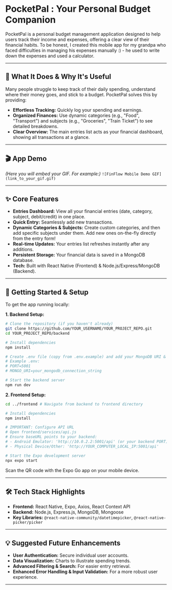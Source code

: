 # PocketPal : Your Personal Budget Companion

PocketPal is a personal budget management application designed to help users track their income and expenses, offering a clear view of their financial habits. To be honest, I created this mobile app for my grandpa who faced difficulties in managing his expenses manually :) - he used to write down the expenses and used a calculator.  

---

## 🎯 What It Does & Why It's Useful

Many people struggle to keep track of their daily spending, understand where their money goes, and stick to a budget. PocketPal solves this by providing:

*   **Effortless Tracking:** Quickly log your spending and earnings.
*   **Organized Finances:** Use dynamic categories (e.g., "Food", "Transport") and subjects (e.g., "Groceries", "Train Ticket") to see detailed breakdowns.
*   **Clear Overview:** The main entries list acts as your financial dashboard, showing all transactions at a glance.

---

## 🎬 App Demo

*(Here you will embed your GIF. For example:)*
`![FinFlow Mobile Demo GIF](link_to_your_gif.gif)`

---

## ✨ Core Features

*   **Entries Dashboard:** View all your financial entries (date, category, subject, debit/credit) in one place.
*   **Quick Entry:** Seamlessly add new transactions.
*   **Dynamic Categories & Subjects:** Create custom categories, and then add specific subjects under them. Add new ones on-the-fly directly from the entry form!
*   **Real-time Updates:** Your entries list refreshes instantly after any additions.
*   **Persistent Storage:** Your financial data is saved in a MongoDB database.
*   **Tech:** Built with React Native (Frontend) & Node.js/Express/MongoDB (Backend).

---

## 🚀 Getting Started & Setup

To get the app running locally:

**1. Backend Setup:**

   ```bash
   # Clone the repository (if you haven't already)
   git clone https://github.com/YOUR_USERNAME/YOUR_PROJECT_REPO.git
   cd YOUR_PROJECT_REPO/backend

   # Install dependencies
   npm install

   # Create .env file (copy from .env.example) and add your MongoDB URI & Port
   # Example .env:
   # PORT=5001
   # MONGO_URI=your_mongodb_connection_string

   # Start the backend server
   npm run dev
   ```

**2. Frontend Setup:**

   ```bash
   cd ../frontend # Navigate from backend to frontend directory

   # Install dependencies
   npm install

   # IMPORTANT: Configure API URL
   # Open frontend/services/api.js
   # Ensure baseURL points to your backend:
   # - Android Emulator: 'http://10.0.2.2:5001/api' (or your backend PORT)
   # - Physical Device/Other: 'http://YOUR_COMPUTER_LOCAL_IP:5001/api'

   # Start the Expo development server
   npx expo start
   ```
   Scan the QR code with the Expo Go app on your mobile device.

---



## 🛠️ Tech Stack Highlights

*   **Frontend:** React Native, Expo, Axios, React Context API
*   **Backend:** Node.js, Express.js, MongoDB, Mongoose
*   **Key Libraries:** `@react-native-community/datetimepicker`, `@react-native-picker/picker`

---

## 💡 Suggested Future Enhancements

*   **User Authentication:** Secure individual user accounts.
*   **Data Visualization:** Charts to illustrate spending trends.
*   **Advanced Filtering & Search:** For easier entry retrieval.
*   **Enhanced Error Handling & Input Validation:** For a more robust user experience.

---
